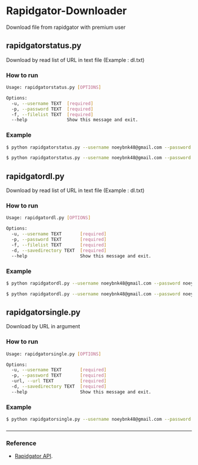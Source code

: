 # Rapidgator-Downloader
Download file from rapidgator with premium user

## rapidgatorstatus.py
Download by read list of URL in text file (Example : dl.txt)

### How to run
```sh
Usage: rapidgatorstatus.py [OPTIONS]

Options:
  -u, --username TEXT  [required]
  -p, --password TEXT  [required]
  -f, --filelist TEXT  [required]
  --help               Show this message and exit.
```

### Example
```sh
$ python rapidgatorstatus.py --username noeybnk48@gmail.com --password noeyBNK48 --directory /home/noeybnk48/dl.txt

$ python rapidgatorstatus.py --username noeybnk48@gmail.com --password noeyBNK48 --directory /home/noeybnk48/dlwithrename.txt

```


## rapidgatordl.py
Download by read list of URL in text file (Example : dl.txt)

### How to run
```sh
Usage: rapidgatordl.py [OPTIONS]

Options:
  -u, --username TEXT       [required]
  -p, --password TEXT       [required]
  -f, --filelist TEXT       [required]
  -d, --savedirectory TEXT  [required]
  --help                    Show this message and exit.
  ```

### Example
```sh
$ python rapidgatordl.py --username noeybnk48@gmail.com --password noeyBNK48 --directory /home/noeybnk48/download/ --filelist /home/noeybnk48/dl.txt

$ python rapidgatordl.py --username noeybnk48@gmail.com --password noeyBNK48 --filelist /home/noeybnk48/dlwithrename.txt --directory /home/noeybnk48/download/

```


## rapidgatorsingle.py
Download by URL in argument

### How to run

```sh
Usage: rapidgatorsingle.py [OPTIONS]

Options:
  -u, --username TEXT       [required]
  -p, --password TEXT       [required]
  -url, --url TEXT          [required]
  -d, --savedirectory TEXT  [required]
  --help                    Show this message and exit.
```

### Example
```sh
$ python rapidgatorsingle.py --username noeybnk48@gmail.com --password noeyBNK48 --url https://rg.to/file/x318300757fa8c7234e9b837431efa5186  --directory /home/noeybnk48/download/

```

###

---


### Reference

 - [Rapidgator API](https://rapidgator.net/article/api/index).
